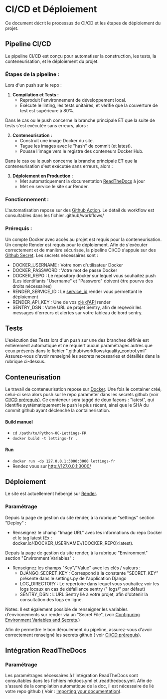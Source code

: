 # CI/CD et Déploiement

Ce document décrit le processus de CI/CD et les étapes de déploiement du projet.

## Pipeline CI/CD

Le pipeline CI/CD est conçu pour automatiser la construction, les tests, la conteneurisation, et le déploiement du
projet.

### Étapes de la pipeline :

Lors d'un push sur le repo :

1. **Compilation et Tests :**
    - Reproduit l'environnement de développement local.
    - Exécute le linting, les tests unitaires, et vérifie que la couverture de test est supérieure à 80%.

Dans le cas ou le push concerne la branche principale ET que la suite de tests s'est exécutée sans erreurs, alors :

2. **Conteneurisation :**
    - Construit une image Docker du site.
    - Tague les images avec le "hash" de commit (et latest).
    - Pousse l'image vers le registre des conteneurs Docker Hub.

Dans le cas ou le push concerne la branche principale ET que la conteneurisation s'est exécutée sans erreurs, alors :

3. **Déploiement en Production :**
    - Met automatiquement la documentation [ReadTheDocs](https://readthedocs.org/) à jour
    - Met en service le site sur Render.

### Fonctionnement :

L'automatisation repose sur des [Github Action](https://github.com/features/actions). Le détail du workflow est
consultables dans les fichier .github/workflows/

### Prérequis :

Un compte Docker avec accès au projet est requis pour la conteneurisation.
Un compte Render est requis pour le déploiement.
Afin de s'exécuter correctement et de manière sécurisée, la pipeline CI/CD s'appuie sur
des [Github Secret](https://github.com/features/actions).
Les secrets nécessaires sont :

- DOCKER_USERNAME : Votre nom d'utilisateur Docker
- DOCKER_PASSWORD : Votre mot de passe Docker
- DOCKER_REPO : Le repository docker sur lequel vous souhaitez push (Les identifiants "Username" et "Password" doivent
  être pourvu des droits nécessaires)
- RENDER_SERVICE_ID : Le [service_id](https://docs.render.com/environment-variables) render vous permettant le
  déploiement
- RENDER_API_KEY : Une de vos [clé d'API](https://docs.render.com/environment-variables) render
- SENTRY_DSN : Votre URL de projet Sentry, afin de reçevoir les messages d'erreurs et alertes sur votre tableau de bord
  sentry.

## Tests

L'exécution des Tests lors d'un push sur une des branches définie est entièrement automatique et ne requiert aucun
paramétrages autres que ceux présents dans le fichier ".github/workflows/quality_control.yml"
Assurez-vous d'avoir renseigné les secrets necessaries et détaillés dans la rubrique ci-dessus.

## Conteneurisation

Le travail de conteneurisation repose sur [Docker](https://docs.docker.com/). Une fois le container créé, celui-ci sera
alors push sur le repo parameter dans les secrets github (voir [CI/CD prérequis](CI_CD_Deploiement.md#prérequis)). Ce
conteneur sera taggé de deux façons : "latest", qui
identifie systématiquement le push le plus récent, ainsi que le SHA du commit github ayant déclenché la
containerisation.

#### Build manuel

- `cd /path/to/Python-OC-Lettings-FR`
- `docker build -t lettings-fr .`

#### Run

- `docker run -dp 127.0.0.1:3000:3000 lettings-fr`
- Rendez vous sur http://127.0.0.1:3000/

## Déploiement

Le site est actuellement hébergé sur [Render](https://render.com/).

### Paramétrage

Depuis la page de gestion du site render, à la rubrique "settings" section "Deploy" :

- Renseignez le champ "Image URL" avec les informations du repo Docker et le tag latest (Ex :
  docker.io/{DOCKER_USERNAME}/{DOCKER_REPO}:latest).

Depuis la page de gestion du site render, à la rubrique "Environment" section "Environment Variables" :

- Renseignez les champs "Key"/"Value" avec les clés / valeurs :
    - DJANGO_SECRET_KEY : Correspond à la constante "SECRET_KEY" présente dans le settings.py de l'application Django
    - LOG_DIRECTORY : Le repertoire dans lequel vous souhaitez voir les logs locaux en cas de défaillance sentry ("
      logs/" par défaut)
    - SENTRY_DSN : L'URL Sentry lié à votre projet, afin d'obtenir la consultation des logs en ligne.

Notes: Il est également possible de renseigner les variables d'environements sur render via un "Secret File", (voir
[Configuring Environment Variables and Secrets](https://docs.render.com/configure-environment-variables).)

Afin de permettre le bon déroulement du pipeline, assurez-vous d'avoir correctement renseigné les secrets github (
voir [CI/CD prérequis](CI_CD_Deploiement.md#prérequis)).

## Intégration ReadTheDocs

### Paramétrage

Les paramétrages nécessaires à l'intégration ReadTheDocs sont consultables dans les fichiers mkdocs.yml et
.readthedocs.yml. Afin de s'assuré de la compilation automatique de la doc, il est nécessaire de lié votre repo github (
Voir : [Importing your documentation](https://docs.readthedocs.io/en/stable/intro/import-guide.html)).